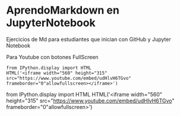# AprendoMarkdown en JupyterNotebook
Ejercicios de Md para estudiantes que inician con GitHub y Jupyter Notebook



Para Youtube con botones FullScreen

```
from IPython.display import HTML
HTML('<iframe width="560" height="315"
src="https://www.youtube.com/embed/udHlvH6TGvo"
frameborder="0"allowfullscreen></iframe>')

```

from IPython.display import HTML
HTML('<iframe width="560" height="315" src="https://www.youtube.com/embed/udHlvH6TGvo" frameborder="0"allowfullscreen></iframe>')
